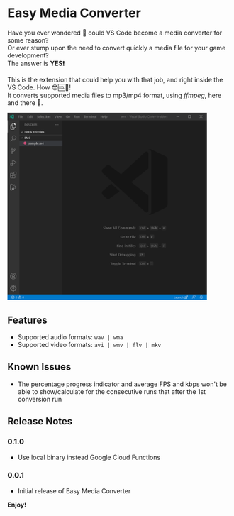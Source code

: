 # Easy Media Converter
Have you ever wondered 🤔 could VS Code become a media converter for some reason?\
Or ever stump upon the need to convert quickly a media file for your game development?\
The answer is **YES❗**

This is the extension that could help you with that job, and right inside the VS Code. How 😎🆒🧊!\
It converts supported media files to mp3/mp4 format, using *ffmpeg*, here and there 🎉.

<img src='./media/emc.gif' width='450'/>

## Features
- Supported audio formats: `wav | wma`
- Supported video formats: `avi | wmv | flv | mkv`

## Known Issues
- The percentage progress indicator and average FPS and kbps won't be able to show/calculate for the consecutive runs that after the 1st conversion run

## Release Notes
### 0.1.0
- Use local binary instead Google Cloud Functions

### 0.0.1
- Initial release of Easy Media Converter

**Enjoy!**
